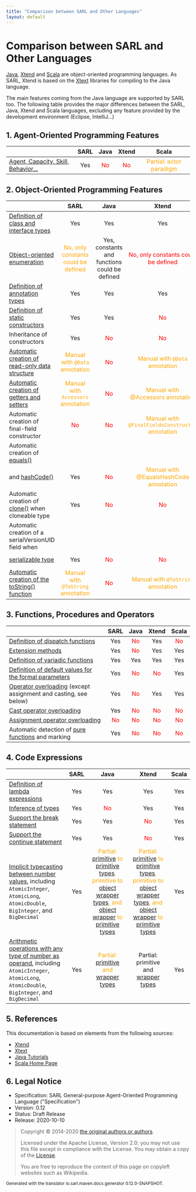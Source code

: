 ```yaml
---
title: "Comparison between SARL and Other Languages"
layout: default
---
```


# Comparison between SARL and Other Languages

<a href="https://en.wikipedia.org/wiki/Java_(programming_language)">Java</a>, [Xtend](https://www.eclipse.org/xtend/) and
[Scala](http://scala-lang.org/) are object-oriented programming languages.
As SARL, Xtend is based on the [Xtext](https://www.eclipse.org/Xtext/) libraries for compiling to the Java language.

The main features coming from the Java language are supported by SARL too. The following table provides the major
differences between the SARL, Java, Xtend and Scala languages, excluding any feature provided by the development
environment (Eclipse, IntelliJ...)

## 1. Agent-Oriented Programming Features

|                                                                               |SARL |Java|Xtend| Scala                   |
|:----------------------------------------------------------------------------- |:---:|:--:|:---:|:-----------------------:|
| [Agent, Capacity, Skill, Behavior...](../index.html#agent-oriented-programming) | Yes | <span style="color: red;">No</span> | <span style="color: red;">No</span>  | <span style="color: orange;">Partial: actor paradigm</span> |



## 2. Object-Oriented Programming Features

|                                                                               |SARL |Java|Xtend| Scala                   |
|:----------------------------------------------------------------------------- |:---:|:--:|:---:|:-----------------------:|
| [Definition of class and interface types](./OOP.html)                           | Yes |Yes | Yes | Yes                     |
| [Object-oriented enumeration](./OOP.html#enumeration)                           | <span style="color: orange;">No, only constants could be defined</span> | Yes, constants and functions could be defined | <span style="color: red;">No, only constants could be defined</span> | Yes, constants and functions could be defined |
| [Definition of annotation types](./OOP.html#annotation-type)                    | Yes |Yes | Yes | Yes                     |
| [Definition of static constructors](./OOP.html#static-constructor-definition)   | Yes | Yes | <span style="color: red;">No</span> | <span style="color: orange;">See companion object</span> |
| Inheritance of constructors                                                   | Yes | <span style="color: red;">No</span> | <span style="color: red;">No</span> | <span style="color: red;">No</span> |
| [Automatic creation of read-only data structure](./general/ActiveAnnotations.html#data) | <span style="color: orange;">Manual with `@Data` annotation</span> | <span style="color: red;">No</span> | <span style="color: orange;">Manual with `@Data` annotation</span>| <span style="color: red;">No</span> |
| [Automatic creation of getters and setters](./general/ActiveAnnotations.html#accessors) | <span style="color: orange;">Manual with `Accessors` annotation</span> | <span style="color: red;">No</span> | <span style="color: orange;">Manual with @Accessors annotation</span> | Yes |
| Automatic creation of final-field constructor                                  | <span style="color: red;">No</span> | <span style="color: red;">No</span> | <span style="color: orange;">Manual with `@FinalFieldsConstructor` annotation</span> | <span style="color: red;">No</span> |
| Automatic creation of [equals()](https://docs.oracle.com/javase/8/docs/api/java/lang/Object.html#equals-java.lang.Object-)
            and [hashCode()](https://docs.oracle.com/javase/8/docs/api/java/lang/Object.html#hashCode--) | Yes | <span style="color: red;">No</span> | <span style="color: orange;">Manual with @EqualsHashCode annotation</span> | Yes, see case class |
| Automatic creation of [clone()](https://docs.oracle.com/javase/8/docs/api/java/lang/Object.html#clone--) when cloneable type | Yes | <span style="color: red;">No</span> | <span style="color: red;">No</span> | Yes |
| Automatic creation of a serialVersionUID field when
        [serializable type](https://docs.oracle.com/javase/8/docs/api/java/io/Serializable.html) | Yes | <span style="color: red;">No</span> | <span style="color: red;">No</span> | <span style="color: orange;">Manual with `@SerialVersionUID`</span> |
| [Automatic creation of the toString() function](./general/ActiveAnnotations.html#tostring) | <span style="color: orange;">Manual with `@ToString` annotation</span> | <span style="color: red;">No</span> | <span style="color: orange;">Manual with `@ToString` annotation</span> | Yes, see case class |



## 3. Functions, Procedures and Operators

|                                                                               |SARL |Java|Xtend| Scala                   |
|:----------------------------------------------------------------------------- |:---:|:--:|:---:|:-----------------------:|
| [Definition of dispatch functions](./general/FuncDecls.html#7-dispatch-function) | Yes | <span style="color: red;">No</span> | Yes | <span style="color: red;">No</span> |
| [Extension methods](./general/Extension.html) | Yes | <span style="color: red;">No</span> | Yes | Yes |
| [Definition of variadic functions](./general/FuncDecls.html#variadic-function) | Yes | Yes | Yes | Yes |
| [Definition of default values for the formal parameters](./general/FuncDecls.html#default-value-for-the-formal-parameters) | Yes | <span style="color: red;">No</span> | <span style="color: red;">No</span> | Yes |
| [Operator overloading](./general/Operators.html#operator-overloading) (except assignment and casting, see below) | Yes | <span style="color: red;">No</span> | Yes | Yes |
| [Cast operator overloading](./general/Cast.html) | Yes | <span style="color: red;">No</span> | <span style="color: red;">No</span> | <span style="color: red;">No</span> |
| [Assignment operator overloading](./general/Operators.html) | <span style="color: red;">No</span> | <span style="color: red;">No</span> | <span style="color: red;">No</span> | <span style="color: red;">No</span> |
| Automatic detection of [pure functions](http://download.eclipse.org/modeling/tmf/xtext/javadoc/2.9/org/eclipse/xtext/xbase/lib/Pure.html) and marking | Yes | <span style="color: red;">No</span> | <span style="color: red;">No</span> | <span style="color: red;">No</span> |



## 4. Code Expressions

|                                                                               |SARL |Java|Xtend| Scala                   |
|:----------------------------------------------------------------------------- |:---:|:--:|:---:|:-----------------------:|
| [Definition of lambda expressions](./general/Lambda.html) | Yes | Yes | Yes | Yes |
| [Inference of types](./general/VarDecls.html#typing) | Yes | <span style="color: red;">No</span> | Yes | Yes |
| [Support the break statement](./general/LoopExpression.html#breaking-a-loop) | Yes | Yes | <span style="color: red;">No</span> | Yes |
| [Support the continue statement](./general/LoopExpression.html#jump-to-the-next-iteration) | Yes | Yes | <span style="color: red;">No</span> | Yes |
| [Implicit typecasting between number values](./general/Cast.html#implicit-conversions), including `AtomicInteger`, `AtomicLong`, `AtomicDouble`, `BigInteger`, and `BigDecimal` | Yes | <span style="color: orange;">Partial: [primitive](./general/Types.html#primitive-types) to [primitive types](./general/Types.html#primitive-types), primitive to [object wrapper types](./general/Types.html#primitive-types), and [object wrapper](./general/Types.html#primitive-types) to [primitive types](./general/Types.html#primitive-types)</span> | <span style="color: orange;">Partial: [primitive](./general/Types.html#primitive-types) to [primitive types](./general/Types.html#primitive-types), primitive to [object wrapper types](./general/Types.html#primitive-types), and [object wrapper](./general/Types.html#primitive-types) to [primitive types](./general/Types.html#primitive-types)</span> | Yes |
| [Arithmetic operations with any type of number as operand](./general/Operators.html), including `AtomicInteger`, `AtomicLong`, `AtomicDouble`, `BigInteger`, and `BigDecimal` | Yes | <span style="color: orange;">Partial: [primitive](./general/Types.html#primitive-types) and [wrapper types](./general/Types.html#primitive-types) | Partial: primitive and [wrapper types](./general/Types.html#primitive-types) | Yes |



## 5. References

This documentation is based on elements from the following sources:

* [Xtend](https://www.eclipse.org/xtend/documentation.html)
* [Xtext](https://www.eclipse.org/Xtext/documentation.html)
* [Java Tutorials](https://docs.oracle.com/javase/tutorial/)
* [Scala Home Page](https://www.scala-lang.org/)



## 6. Legal Notice

* Specification: SARL General-purpose Agent-Oriented Programming Language ("Specification")
* Version: 0.12
* Status: Draft Release
* Release: 2020-10-10

> Copyright &copy; 2014-2020 [the original authors or authors](http://www.sarl.io/about/index.html).
>
> Licensed under the Apache License, Version 2.0;
> you may not use this file except in compliance with the License.
> You may obtain a copy of the [License](http://www.apache.org/licenses/LICENSE-2.0).
>
> You are free to reproduce the content of this page on copyleft websites such as Wikipedia.

<small>Generated with the translator io.sarl.maven.docs.generator 0.12.0-SNAPSHOT.</small>